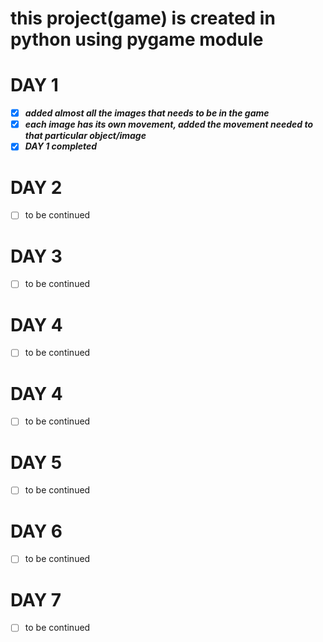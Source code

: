 # this project(game) is created in python using pygame module

# DAY 1
- [x] ***added almost all the images that needs to be in the game***
- [x] ***each image has its own movement, added the movement needed to that particular object/image***
- [x] ***DAY 1 completed***

# DAY 2
- [ ] to be continued
# DAY 3
- [ ] to be continued
# DAY 4
- [ ] to be continued
# DAY 4
- [ ] to be continued
# DAY 5
- [ ] to be continued
# DAY 6
- [ ] to be continued
# DAY 7
- [ ] to be continued
